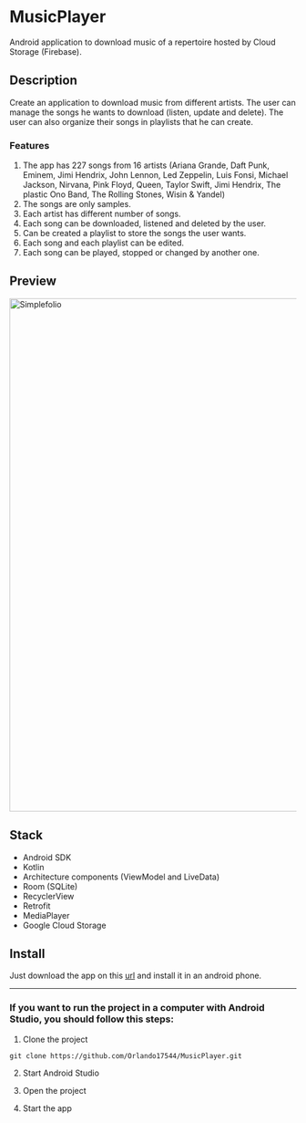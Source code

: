 # MusicPlayer

Android application to download music of a repertoire hosted by Cloud Storage (Firebase).

## Description

Create an application to download music from different artists. The user can manage the songs he wants to download (listen, update and delete). The user can also organize their songs in playlists that he can create. 

### Features

1. The app has 227 songs from 16 artists (Ariana Grande, Daft Punk, Eminem, Jimi Hendrix, John Lennon, Led Zeppelin, Luis Fonsi, Michael Jackson, Nirvana, Pink Floyd, Queen, Taylor Swift, Jimi Hendrix, The plastic Ono Band, The Rolling Stones, Wisin & Yandel)
2. The songs are only samples.
3. Each artist has different number of songs.
4. Each song can be downloaded, listened and deleted by the user.
5. Can be created a playlist to store the songs the user wants.
6. Each song and each playlist can be edited.
7. Each song can be played, stopped or changed by another one.

## Preview

<img src="https://github.com/Orlando17544/Portfolio/blob/main/src/assets/musicPlayer.gif" alt="Simplefolio" width="900px" />

## Stack

- Android SDK
- Kotlin
- Architecture components (ViewModel and LiveData)
- Room (SQLite)
- RecyclerView
- Retrofit
- MediaPlayer
- Google Cloud Storage

## Install

Just download the app on this [url](https://github.com/Orlando17544/Portfolio/raw/main/musicPlayer.apk) and install it in an android phone.

---

### If you want to run the project in a computer with Android Studio, you should follow this steps:

1. Clone the project
```
git clone https://github.com/Orlando17544/MusicPlayer.git
```

2. Start Android Studio

3. Open the project

4. Start the app
